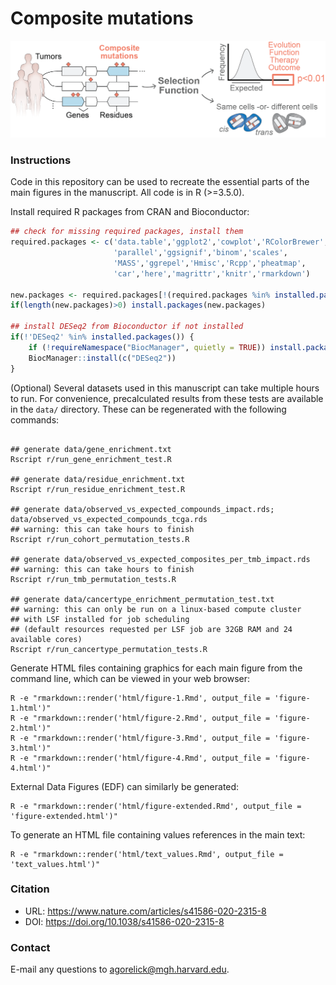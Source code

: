 # Composite mutations

![alt text](https://github.com/taylor-lab/composite-mutations/blob/master/data/fig1a.png "Hi there!")


### Instructions
Code in this repository can be used to recreate the essential parts of the main figures in the manuscript. All code is in R (>=3.5.0).

Install required R packages from CRAN and Bioconductor:
```r
## check for missing required packages, install them
required.packages <- c('data.table','ggplot2','cowplot','RColorBrewer',
                       'parallel','ggsignif','binom','scales',
                       'MASS','ggrepel','Hmisc','Rcpp','pheatmap',
                       'car','here','magrittr','knitr','rmarkdown')

new.packages <- required.packages[!(required.packages %in% installed.packages()[,"Package"])]
if(length(new.packages)>0) install.packages(new.packages)

## install DESeq2 from Bioconductor if not installed
if(!'DESeq2' %in% installed.packages()) {
    if (!requireNamespace("BiocManager", quietly = TRUE)) install.packages("BiocManager")
    BiocManager::install(c("DESeq2"))
}
```

(Optional) Several datasets used in this manuscript can take multiple hours to run. For convenience, precalculated results from these tests are available in the `data/` directory. These can be regenerated with the following commands:
```shell

## generate data/gene_enrichment.txt
Rscript r/run_gene_enrichment_test.R

## generate data/residue_enrichment.txt
Rscript r/run_residue_enrichment_test.R

## generate data/observed_vs_expected_compounds_impact.rds; data/observed_vs_expected_compounds_tcga.rds
## warning: this can take hours to finish
Rscript r/run_cohort_permutation_tests.R

## generate data/observed_vs_expected_composites_per_tmb_impact.rds
## warning: this can take hours to finish
Rscript r/run_tmb_permutation_tests.R

## generate data/cancertype_enrichment_permutation_test.txt
## warning: this can only be run on a linux-based compute cluster 
## with LSF installed for job scheduling 
## (default resources requested per LSF job are 32GB RAM and 24 available cores)
Rscript r/run_cancertype_permutation_tests.R
```

Generate HTML files containing graphics for each main figure from the command line, which can be viewed in your web browser:
```shell
R -e "rmarkdown::render('html/figure-1.Rmd', output_file = 'figure-1.html')"
R -e "rmarkdown::render('html/figure-2.Rmd', output_file = 'figure-2.html')"
R -e "rmarkdown::render('html/figure-3.Rmd', output_file = 'figure-3.html')"
R -e "rmarkdown::render('html/figure-4.Rmd', output_file = 'figure-4.html')"
```

External Data Figures (EDF) can similarly be generated:
```shell
R -e "rmarkdown::render('html/figure-extended.Rmd', output_file = 'figure-extended.html')"
```

To generate an HTML file containing values references in the main text:
```shell
R -e "rmarkdown::render('html/text_values.Rmd', output_file = 'text_values.html')"
```

### Citation
- URL: https://www.nature.com/articles/s41586-020-2315-8 
- DOI: https://doi.org/10.1038/s41586-020-2315-8

### Contact
E-mail any questions to [agorelick@mgh.harvard.edu](mailto:agorelick@mgh.harvard.edu?subject=[GitHub]%20Composite-Mutations%20paper).
